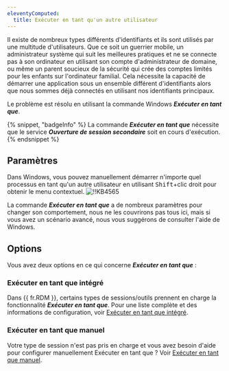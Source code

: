 ```yaml
---
eleventyComputed:
  title: Exécuter en tant qu'un autre utilisateur
---
```

Il existe de nombreux types différents d'identifiants et ils sont utilisés par une multitude d'utilisateurs. Que ce soit un guerrier mobile, un administrateur système qui suit les meilleures pratiques et ne se connecte pas à son ordinateur en utilisant son compte d'administrateur de domaine, ou même un parent soucieux de la sécurité qui crée des comptes limités pour les enfants sur l'ordinateur familial. Cela nécessite la capacité de démarrer une application sous un ensemble différent d'identifiants alors que nous sommes déjà connectés en utilisant nos identifiants principaux.

Le problème est résolu en utilisant la commande Windows ***Exécuter en tant que***.

{% snippet, "badgeInfo" %}
La commande ***Exécuter en tant que*** nécessite que le service ***Ouverture de session secondaire*** soit en cours d'exécution.
{% endsnippet %}

## Paramètres

Dans Windows, vous pouvez manuellement démarrer n'importe quel processus en tant qu'un autre utilisateur en utilisant <kbd>Shift</kbd>+clic droit pour obtenir le menu contextuel.
![!!KB4565](https://cdnweb.devolutions.net/docs/docs_en_kb_KB4565.png)

La commande ***Exécuter en tant que*** a de nombreux paramètres pour changer son comportement, nous ne les couvrirons pas tous ici, mais si vous avez un scénario avancé, nous vous suggérons de consulter l'aide de Windows.

## Options

Vous avez deux options en ce qui concerne ***Exécuter en tant que*** :

### Exécuter en tant que intégré

Dans {{ fr.RDM }}, certains types de sessions/outils prennent en charge la fonctionnalité ***Exécuter en tant que***. Pour une liste complète et des informations de configuration, voir [Exécuter en tant que intégré](/rdm/mac/kb/rdm-windows/how-to-articles/run-as-another-user/built-in-runas/).

### Exécuter en tant que manuel

Votre type de session n'est pas pris en charge et vous avez besoin d'aide pour configurer manuellement Exécuter en tant que ? Voir [Exécuter en tant que manuel](/rdm/mac/kb/rdm-windows/how-to-articles/run-as-another-user/manual-runas/).
